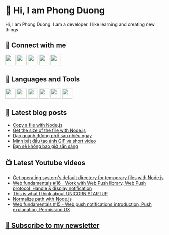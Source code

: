 # 👋 Hi, I am Phong Duong

Hi, I am Phong Duong. I am a developer. I like learning and creating new things

## 🔗 Connect with me
[<img height="32" width="32" src="https://cdn.jsdelivr.net/npm/simple-icons@v3/icons/youtube.svg" />](https://www.youtube.com/channel/UCXykqt3V2-9bYXKWZRcH0rA)
[<img height="32" width="32" src="https://cdn.jsdelivr.net/npm/simple-icons@v3/icons/instagram.svg" />](https://www.instagram.com/phongduonglh/)
[<img height="32" width="32" src="https://cdn.jsdelivr.net/npm/simple-icons@v3/icons/twitter.svg" />](https://twitter.com/koo_gio)
[<img height="32" width="32" src="https://cdn.jsdelivr.net/npm/simple-icons@v3/icons/facebook.svg" />](https://www.facebook.com/koogio)
[<img height="32" width="32" src="https://cdn.jsdelivr.net/npm/simple-icons@v3/icons/linkedin.svg" />](https://www.linkedin.com/in/phong-duong/)

## 🧰 Languages and Tools

[<img height="32" width="32" src="https://cdn.jsdelivr.net/npm/simple-icons@v3/icons/javascript.svg" />](javascript)
[<img height="32" width="32" src="https://cdn.jsdelivr.net/npm/simple-icons@v3/icons/html5.svg" />](html5)
[<img height="32" width="32" src="https://cdn.jsdelivr.net/npm/simple-icons@v3/icons/css3.svg" />](css3)
[<img height="32" width="32" src="https://cdn.jsdelivr.net/npm/simple-icons@v3/icons/node-dot-js.svg" />](nodejs)
[<img height="32" width="32" src="https://cdn.jsdelivr.net/npm/simple-icons@v3/icons/react.svg" />](react)
[<img height="32" width="32" src="https://cdn.jsdelivr.net/npm/simple-icons@v3/icons/vue-dot-js.svg" />](vue)

## 📝 Latest blog posts

<!-- BLOG-POST-LIST:START -->
- [Copy a file with Node.js](https://phongduong.dev/blog/copy-a-file-with-node-js/)
- [Get the size of the file with Node.js](https://phongduong.dev/blog/get-the-size-of-the-file-with-node-js/)
- [Dạo quanh đường phố sau nhiều ngày](https://phongduong.dev/blog/dao-quanh-duong-pho-sau-nhieu-ngay/)
- [Mình bắt đầu tạo ảnh GIF và short video](https://phongduong.dev/blog/minh-bat-dau-tao-anh-gif-va-short-video/)
- [Bạn sẽ không bao giờ sẵn sàng](https://phongduong.dev/blog/ban-se-khong-bao-gio-san-sang/)
<!-- BLOG-POST-LIST:END -->

## 📺 Latest Youtube videos

<!-- YOUTUBE-VIDEO-LIST:START -->
- [Get operating system's default directory for temporary files with Node.js](https://www.youtube.com/watch?v=D7QjkJiHwNI)
- [Web fundamentals #16 - Work with Web Push library, Web Push protocol, Handle & display notification](https://www.youtube.com/watch?v=SKaDUY5EG14)
- [This is what I think about UNICORN STARTUP](https://www.youtube.com/watch?v=TKodzdbnuuU)
- [Normalize path with Node.js](https://www.youtube.com/watch?v=ub3SWHZzkuE)
- [Web fundamentals #15 - Web push notifications introduction, Push explanation, Permission UX](https://www.youtube.com/watch?v=L_v3Jdm-oSI)
<!-- YOUTUBE-VIDEO-LIST:END -->

## [💌 Subscribe to my newsletter](https://koogio.substack.com/)
